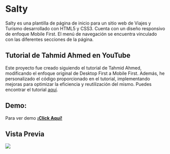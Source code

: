 # Salty

Salty es una plantilla de página de inicio para un sitio web de Viajes y Turismo desarrollado con HTML5 y CSS3. Cuenta con un diseño responsivo de enfoque Mobile First. El menú de navegación se encuentra vinculado con las diferentes secciones de la página.


## Tutorial de Tahmid Ahmed en YouTube

Este proyecto fue creado siguiendo el tutorial de Tahmid Ahmed, modificando el enfoque original de Desktop First a Mobile First. Además, he personalizado el código proporcionado en el tutorial, implementando mejoras para optimizar la eficiencia y reutilización del mismo. Puedes encontrar el tutorial [aquí](https://www.youtube.com/watch?v=o6Xx7kCmH1Q&list=PLY8EgAMSgeb4upv3W1dhm4eKuHZkGHHH3&index=3&t=104s).


## Demo:
Para ver demo  **[¡Click Aquí!](https://jcodelabs.github.io/Salty/ "ver")**

## Vista Previa
![](https://github.com/JCodeLabs/Salty/blob/main/assets/img/screenshot.png)

